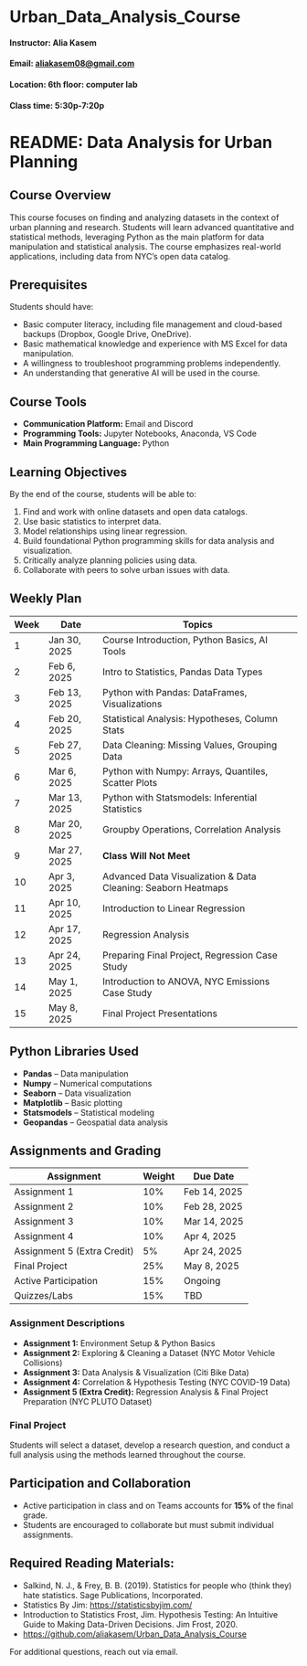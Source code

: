 # Urban_Data_Analysis_Course
#### Instructor: Alia Kasem
#### Email: aliakasem08@gmail.com
#### Location: 6th floor: computer lab
#### Class time:  5:30p-7:20p 

# README: Data Analysis for Urban Planning

## Course Overview
This course focuses on finding and analyzing datasets in the context of urban planning and research. Students will learn advanced quantitative and statistical methods, leveraging Python as the main platform for data manipulation and statistical analysis. The course emphasizes real-world applications, including data from NYC’s open data catalog.

## Prerequisites
Students should have:
- Basic computer literacy, including file management and cloud-based backups (Dropbox, Google Drive, OneDrive).
- Basic mathematical knowledge and experience with MS Excel for data manipulation.
- A willingness to troubleshoot programming problems independently.
- An understanding that generative AI will be used in the course.

## Course Tools
- **Communication Platform:** Email and Discord 
- **Programming Tools:** Jupyter Notebooks, Anaconda, VS Code
- **Main Programming Language:** Python

## Learning Objectives
By the end of the course, students will be able to:
1. Find and work with online datasets and open data catalogs.
2. Use basic statistics to interpret data.
3. Model relationships using linear regression.
4. Build foundational Python programming skills for data analysis and visualization.
5. Critically analyze planning policies using data.
6. Collaborate with peers to solve urban issues with data.

## Weekly Plan
| Week | Date       | Topics |
|------|------------|--------------------------------------------------------|
| 1    | Jan 30, 2025 | Course Introduction, Python Basics, AI Tools |
| 2    | Feb 6, 2025  | Intro to Statistics, Pandas Data Types |
| 3    | Feb 13, 2025 | Python with Pandas: DataFrames, Visualizations |
| 4    | Feb 20, 2025 | Statistical Analysis: Hypotheses, Column Stats |
| 5    | Feb 27, 2025 | Data Cleaning: Missing Values, Grouping Data |
| 6    | Mar 6, 2025  | Python with Numpy: Arrays, Quantiles, Scatter Plots |
| 7    | Mar 13, 2025 | Python with Statsmodels: Inferential Statistics |
| 8    | Mar 20, 2025 | Groupby Operations, Correlation Analysis |
| 9    | Mar 27, 2025 |  **Class Will Not Meet** |
| 10   | Apr 3, 2025  | Advanced Data Visualization & Data Cleaning: Seaborn Heatmaps |
| 11   | Apr 10, 2025 | Introduction to Linear Regression |
| 12   | Apr 17, 2025 | Regression Analysis |
| 13   | Apr 24, 2025 | Preparing Final Project, Regression Case Study |
| 14   | May 1, 2025  | Introduction to ANOVA, NYC Emissions Case Study |
| 15   | May 8, 2025  | Final Project Presentations |

## Python Libraries Used
- **Pandas** – Data manipulation
- **Numpy** – Numerical computations
- **Seaborn** – Data visualization
- **Matplotlib** – Basic plotting
- **Statsmodels** – Statistical modeling
- **Geopandas** – Geospatial data analysis

## Assignments and Grading
| Assignment | Weight | Due Date |
|------------|--------|----------|
| Assignment 1 | 10% | Feb 14, 2025 |
| Assignment 2 | 10% | Feb 28, 2025 |
| Assignment 3 | 10% | Mar 14, 2025 |
| Assignment 4 | 10% | Apr 4, 2025 |
| Assignment 5 (Extra Credit) | 5% | Apr 24, 2025 |
| Final Project | 25% | May 8, 2025 |
| Active Participation | 15% | Ongoing |
| Quizzes/Labs  | 15% | TBD |
### Assignment Descriptions
- **Assignment 1:** Environment Setup & Python Basics
- **Assignment 2:** Exploring & Cleaning a Dataset (NYC Motor Vehicle Collisions)
- **Assignment 3:** Data Analysis & Visualization (Citi Bike Data)
- **Assignment 4:** Correlation & Hypothesis Testing (NYC COVID-19 Data)
- **Assignment 5 (Extra Credit):** Regression Analysis & Final Project Preparation (NYC PLUTO Dataset)

### Final Project
Students will select a dataset, develop a research question, and conduct a full analysis using the methods learned throughout the course.

## Participation and Collaboration
- Active participation in class and on Teams accounts for **15%** of the final grade.
- Students are encouraged to collaborate but must submit individual assignments.
## Required Reading Materials:
- Salkind, N. J., & Frey, B. B. (2019). Statistics for people who (think they) hate statistics. Sage Publications, Incorporated.
- Statistics By Jim: https://statisticsbyjim.com/
- Introduction to Statistics
Frost, Jim. Hypothesis Testing: An Intuitive Guide to Making Data-Driven Decisions. Jim Frost, 2020.
- https://github.com/aliakasem/Urban_Data_Analysis_Course

For additional questions, reach out via email.

